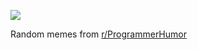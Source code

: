 ![](https://preview.redd.it/nq581e1muazd1.png?width=320&crop=smart&auto=webp&s=d55c3f4ab70614f140d2d3bc0a8c9ff4bbda5c44)

 Random memes from [r/ProgrammerHumor](https://www.reddit.com/r/ProgrammerHumor/)
